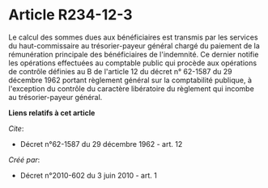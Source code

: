 # Article R234-12-3

Le calcul des sommes dues aux bénéficiaires est transmis par les services du haut-commissaire au trésorier-payeur général
chargé du paiement de la rémunération principale des bénéficiaires de l'indemnité. Ce dernier notifie les opérations
effectuées au comptable public qui procède aux opérations de contrôle définies au B de l'article 12 du décret n° 62-1587 du
29 décembre 1962 portant règlement général sur la comptabilité publique, à l'exception du contrôle du caractère libératoire
du règlement qui incombe au trésorier-payeur général.

**Liens relatifs à cet article**

_Cite_:

  - Décret n°62-1587 du 29 décembre 1962 - art. 12

_Créé par_:

  - Décret n°2010-602 du 3 juin 2010 - art. 1

